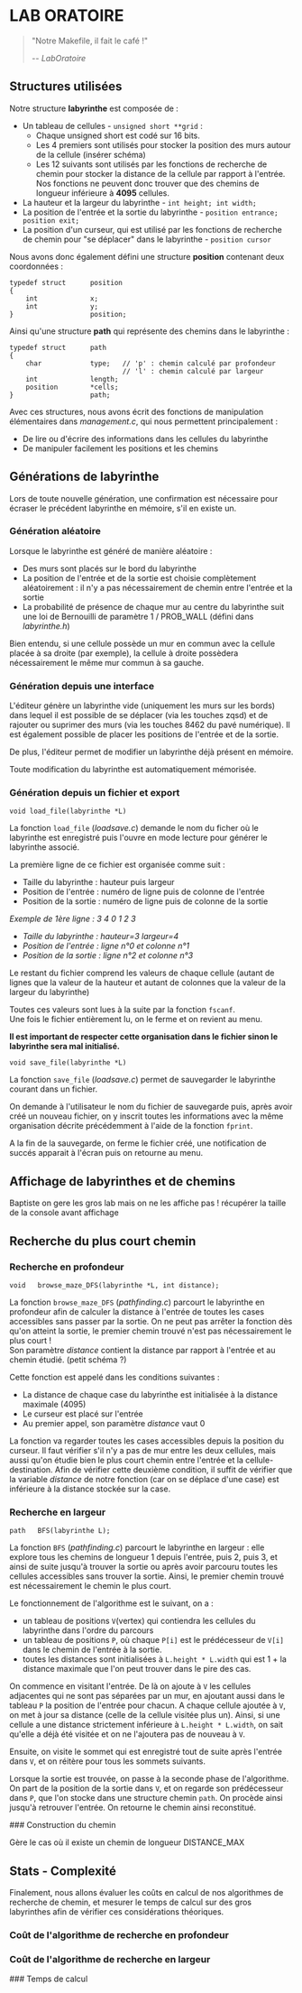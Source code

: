 # LAB ORATOIRE

> "Notre Makefile, il fait le café !"
>
> -- <cite>LabOratoire</cite>

## Structures utilisées

Notre structure **labyrinthe** est composée de :

* Un tableau de cellules - `unsigned short **grid` :
	* Chaque unsigned short est codé sur 16 bits.
	* Les 4 premiers sont utilisés pour stocker la position des murs autour de la cellule (insérer schéma)
	* Les 12 suivants sont utilisés par les fonctions de recherche de chemin pour stocker la distance de la cellule par rapport à l'entrée. Nos fonctions ne peuvent donc trouver que des chemins de longueur inférieure à **4095** cellules.
* La hauteur et la largeur du labyrinthe - `int height; int width;`
* La position de l'entrée et la sortie du labyrinthe - `position entrance; position exit;`
* La position d'un curseur, qui est utilisé par les fonctions de recherche de chemin pour "se déplacer" dans le labyrinthe - `position cursor`

Nous avons donc également défini une structure **position** contenant deux coordonnées :
```
typedef struct		position
{
	int				x;
	int				y;	
}					position;
```
Ainsi qu'une structure **path** qui représente des chemins dans le labyrinthe :
```
typedef struct		path
{
	char			type; 	// 'p' : chemin calculé par profondeur
							// 'l' : chemin calculé par largeur
	int				length;
	position		*cells;
}					path;
```
Avec ces structures, nous avons écrit des fonctions de manipulation élémentaires dans *management.c*, qui nous permettent principalement :
* De lire ou d'écrire des informations dans les cellules du labyrinthe
* De manipuler facilement les positions et les chemins

## Générations de labyrinthe

Lors de toute nouvelle génération, une confirmation est nécessaire pour écraser le précédent labyrinthe en mémoire, s'il en existe un.

### Génération aléatoire

Lorsque le labyrinthe est généré de manière aléatoire :
* Des murs sont placés sur le bord du labyrinthe
* La position de l'entrée et de la sortie est choisie complètement aléatoirement : il n'y a pas nécessairement de chemin entre l'entrée et la sortie
* La probabilité de présence de chaque mur au centre du labyrinthe suit une loi de Bernouilli de paramètre 1 / PROB_WALL (défini dans *labyrinthe.h*)

Bien entendu, si une cellule possède un mur en commun avec la cellule placée à sa droite (par exemple), la cellule à droite possèdera nécessairement le même mur commun à sa gauche.

### Génération depuis une interface

L'éditeur génère un labyrinthe vide (uniquement les murs sur les bords) dans lequel il est possible de se déplacer (via les touches zqsd) et de rajouter ou suprimer des murs (via les touches 8462 du pavé numérique).
Il est également possible de placer les positions de l'entrée et de la sortie.

De plus, l'éditeur permet de modifier un labyrinthe déjà présent en mémoire.

Toute modification du labyrinthe est automatiquement mémorisée. 

### Génération depuis un fichier et export

`void load_file(labyrinthe *L)`

La fonction `load_file` (*loadsave.c*) demande le nom du ficher où le labyrinthe est enregistré puis l'ouvre en mode lecture pour générer le labyrinthe associé.

La première ligne de ce fichier est organisée comme suit :
* Taille du labyrinthe : hauteur puis largeur
* Position de l'entrée : numéro de ligne puis de colonne de l'entrée
* Position de la sortie : numéro de ligne puis de colonne de la sortie

*Exemple de 1ère ligne : 3 4 0 1 2 3*
* *Taille du labyrinthe : hauteur=3 largeur=4*
* *Position de l'entrée : ligne n°0 et colonne n°1*
* *Position de la sortie : ligne n°2 et colonne n°3*

Le restant du fichier comprend les valeurs de chaque cellule (autant de lignes que la valeur de la hauteur et autant de colonnes que la valeur de la largeur du labyrinthe)

Toutes ces valeurs sont lues à la suite par la fonction `fscanf`.\
Une fois le fichier entièrement lu, on le ferme et on revient au menu.

**Il est important de respecter cette organisation dans le fichier sinon le labyrinthe sera mal initialisé.**


`void save_file(labyrinthe *L)`

La fonction `save_file` (*loadsave.c*) permet de sauvegarder le labyrinthe courant dans un fichier. 

On demande à l'utilisateur le nom du fichier de sauvegarde puis, après avoir créé un nouveau fichier, on y inscrit toutes les informations avec la même organisation décrite précédemment à l'aide de la fonction `fprint`.

A la fin de la sauvegarde, on ferme le fichier créé, une notification de succés apparait à l'écran puis on retourne au menu.



## Affichage de labyrinthes et de chemins

Baptiste
on gere les gros lab mais on ne les affiche pas !
récupérer la taille de la console avant affichage


## Recherche du plus court chemin

### Recherche en profondeur

`void	browse_maze_DFS(labyrinthe *L, int distance);`

La fonction `browse_maze_DFS` (*pathfinding.c*) parcourt le labyrinthe en profondeur afin de calculer la distance à l'entrée de toutes les cases accessibles sans passer par la sortie. On ne peut pas arrêter la fonction dès qu'on atteint la sortie, le premier chemin trouvé n'est pas nécessairement le plus court !\
Son paramètre *distance* contient la distance par rapport à l'entrée et au chemin étudié. (petit schéma ?)

Cette fonction est appelé dans les conditions suivantes :
* La distance de chaque case du labyrinthe est initialisée à la distance maximale (4095)
* Le curseur est placé sur l'entrée
* Au premier appel, son paramètre *distance* vaut 0

La fonction va regarder toutes les cases accessibles depuis la position du curseur. Il faut vérifier s'il n'y a pas de mur entre les deux cellules, mais aussi qu'on étudie bien le plus court chemin entre l'entrée et la cellule-destination. Afin de vérifier cette deuxième condition, il suffit de vérifier que la variable *distance* de notre fonction (car on se déplace d'une case) est inférieure à la distance stockée sur la case.




### Recherche en largeur

`path	BFS(labyrinthe L);`

La fonction `BFS` (*pathfinding.c*) parcourt le labyrinthe en largeur : elle explore tous les chemins de longueur 1 depuis l'entrée, puis 2, puis 3, et ainsi de suite jusqu'à trouver la sortie ou après avoir parcouru toutes les cellules accessibles sans trouver la sortie. 
Ainsi, le premier chemin trouvé est nécessairement le chemin le plus court. 

Le fonctionnement de l'algorithme est le suivant, on a :
* un tableau de positions `V`(vertex) qui contiendra les cellules du labyrinthe dans l'ordre du parcours
* un tableau de positions `P`, où chaque `P[i]` est le prédécesseur de `V[i]` dans le chemin de l'entrée à la sortie. 
* toutes les distances sont initialisées à `L.height * L.width` qui est 1 + la distance maximale que l'on peut trouver dans le pire des cas. 

On commence en visitant l'entrée. De là on ajoute à `V` les cellules adjacentes qui ne sont pas séparées par un mur, en ajoutant aussi dans le tableau `P` la position de l'entrée pour chacun. 
A chaque cellule ajoutée à `V`, on met à jour sa distance (celle de la cellule visitée plus un). 
Ainsi, si une cellule a une distance strictement inférieure à `L.height * L.width`, on sait qu'elle a déjà été visitée et on ne l'ajoutera pas de nouveau à `V`. 

Ensuite, on visite le sommet qui est enregistré tout de suite après l'entrée dans `V`, et on réitère pour tous les sommets suivants. 

Lorsque la sortie est trouvée, on passe à la seconde phase de l'algorithme. On part de la position de la sortie dans `V`, et on regarde son prédécesseur dans `P`, que l'on stocke dans une structure chemin `path`. On procède ainsi jusqu'à retrouver l'entrée. 
On retourne le chemin ainsi reconstitué. 




### Construction du chemin

Gère le cas où il existe un chemin de longueur DISTANCE_MAX

## Stats - Complexité

Finalement, nous allons évaluer les coûts en calcul de nos algorithmes de recherche de chemin, et mesurer le temps de calcul sur des gros labyrinthes afin de vérifier ces considérations théoriques.

### Coût de l'algorithme de recherche en profondeur

### Coût de l'algorithme de recherche en largeur

### Temps de calcul

